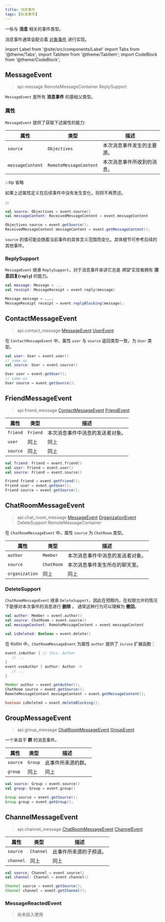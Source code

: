 ```yaml
---
title: 消息事件
tags: [标准事件]
---
```


一些与 **消息** 相关的事件类型。

消息事件通常会配合着 [对象事件](../objective-event) 进行实现。

import Label from '@site/src/components/Label'
import Tabs from '@theme/Tabs';
import TabItem from '@theme/TabItem';
import CodeBlock from '@theme/CodeBlock';

## MessageEvent
> <Label>api.message</Label>
> <Label type='success'>RemoteMessageContainer</Label>
> <Label type='success'>ReplySupport</Label>

`MessageEvent` 是所有 **消息事件** 的基础父类型。

### 属性

`MessageEvent` 提供了获取下述属性的能力:

| 属性               | 类型                     | 描述            |
|------------------|------------------------|---------------|
| `source`         | `Objectives`           | 本次消息事件发生的主要源。 |
| `messageContent` | `RemoteMessageContent` | 本次消息事件所收到的消息。 |

:::tip 省略

如果上述属性定义在后续事件中没有发生变化，则将不再赘述。

:::

<Tabs groupId="code">
<TabItem value="Kotlin">

```kotlin
val source: Objectives = event.source()
val messageContent: ReceivedMessageContent = event.messageContent
```

</TabItem>
<TabItem value="Java">

```java
Objectives source = event.getSource();
ReceivedMessageContent messageContent = event.getMessageContent();
```

</TabItem>
</Tabs>

`source` 的值可能会随着当前事件的具体含义范围而变化。具体细节可参考后续的其他事件。

### ReplySupport
`MessageEvent` 继承 `ReplySupport`，对于消息事件来讲它总是 _期望_ 实现者拥有 **消息回复(`reply`)** 的能力。

<Tabs groupId="code">
<TabItem value="Kotlin">

```kotlin
val message: Message = ...
val receipt: MessageReceipt = event.reply(message)
```

</TabItem>
<TabItem value="Java">

```java
Message message = ...;
MessageReceipt receipt = event.replyBlocking(message);
```

</TabItem>
</Tabs>

## ContactMessageEvent
> <Label>api.contact_message</Label>
> <a href='#messageevent'><Label type='success'>MessageEvent</Label></a>
> <a href='../objective-event/#userevent'><Label type='success'>UserEvent</Label></a>

在 `ContactMessageEvent` 中，属性 `user` 与 `source` 返回类型一致，为 `User` 类型。

<Tabs groupId="code">
<TabItem value="Kotlin">

```kotlin
val user: User = event.user()
// same as
val source: User = event.source()
```

</TabItem>
<TabItem value="Java">

```java
User user = event.getUser();
// same as
User source = event.getSource();
```

</TabItem>
</Tabs>

## FriendMessageEvent
> <Label>api.friend_message</Label>
> <a href='#contactmessageevent'><Label type='success'>ContactMessageEvent</Label></a>
> <a href='../objective-event/#friendevent'><Label type='success'>FriendEvent</Label></a>

| 属性       | 类型       | 描述               |
|----------|----------|------------------|
| `friend` | `Friend` | 本次消息事件中消息的发送者对象。 |
| `user`   | 同上       | 同上               |
| `source` | 同上       | 同上               |


<Tabs groupId="code">
<TabItem value="Kotlin">

```kotlin
val friend: Friend = event.friend()
val user: Friend = event.user()
val source: Friend = event.source()
```

</TabItem>
<TabItem value="Java">

```java
Friend friend = event.getFriend();
Friend user = event.getUser();
Friend source = event.getSource();
```

</TabItem>
</Tabs>

## ChatRoomMessageEvent
> <Label>api.chat_room_message</Label>
> <a href='#messageevent'><Label type='success'>MessageEvent</Label></a>
> <a href='#organizationevent'><Label type='success'>OrganizationEvent</Label></a>
> <Label type='success'>DeleteSupport</Label>
> <Label type='success'>RemoteMessageContainer</Label>

在 `ChatRoomMessageEvent` 中，属性 `source` 为 `ChatRoom` 类型。

| 属性               | 类型                       | 描述               |
|------------------|--------------------------|------------------|
| `author`         | `Member`                 | 本次消息事件中消息的发送者对象。 |
| `source`         | `ChatRoom`               | 本次消息事件发生所在的聊天室。  |
| `organization`   | 同上                       | 同上               |


### DeleteSupport

`ChatRoomMessageEvent` 继承 `DeleteSupport`，因此在预期内，在权限允许的情况下能够对本次事件的消息进行 **删除** 。
通常这种行为可以理解为 **撤回**。

<Tabs groupId="code">
<TabItem value="Kotlin">

```kotlin
val author: Member = event.author()
val source: ChatRoom = event.source()
val messageContent: RemoteMessageContent = event.messageContent

val isDeleted: Boolean = event.delete()
```

在 Kotlin 中，`ChatRoomMessageEvent` 为属性 `author` 提供了 `in/use` 扩展函数：

```kotlin
event.inAuthor { // this: Author
   // ...
}
event.useAuthor { author: Author ->
   // ...
}
```

</TabItem>
<TabItem value="Java">

```java
Member author = event.getAuthor();
ChatRoom source = event.getSource();
RemoteMessageContent messageContent = event.getMessageContent();

boolean isDeleted = event.deleteBlocking();
```

</TabItem>
</Tabs>

## GroupMessageEvent
> <Label>api.group_message</Label>
> <a href='#chatroommessageevent'><Label type='success'>ChatRoomMessageEvent</Label></a>
> <a href='../objective-event/#groupevent'><Label type='success'>GroupEvent</Label></a>


一个来自于 **群** 的消息事件。

| 属性       | 类型      | 描述        |
|----------|---------|-----------|
| `source` | `Group` | 此事件所来源的群。 |
| `group`  | 同上      | 同上        |

<Tabs groupId="code">
<TabItem value="Kotlin">

```kotlin
val source: Group = event.source()
val group: Group = event.group()
```

</TabItem>
<TabItem value="Java">

```java
Group source = event.getSource();
Group group = event.getGroup();
```

</TabItem>
</Tabs>

## ChannelMessageEvent
> <Label>api.channel_message</Label>
> <a href='#chatroommessageevent'><Label type='success'>ChatRoomMessageEvent</Label></a>
> <a href='../objective-event/#channelevent'><Label type='success'>ChannelEvent</Label></a>

| 属性        | 类型        | 描述          |
|-----------|-----------|-------------|
| `source`  | `Channel` | 此事件所来源的子频道。 |
| `channel` | 同上        | 同上          |

<Tabs groupId="code">
<TabItem value="Kotlin">

```kotlin
val source: Channel = event.source()
val channel: Channel = event.channel()
```

</TabItem>
<TabItem value="Java">

```java
Channel source = event.getSource();
Channel channel = event.getChannel();
```

</TabItem>
</Tabs>

### MessageReactedEvent
> <Label>尚未投入使用</Label>

